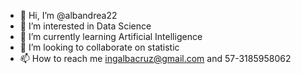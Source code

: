 - 👋 Hi, I’m @albandrea22
- 👀 I’m interested in Data Science
- 🌱 I’m currently learning Artificial Intelligence
- 💞️ I’m looking to collaborate on statistic
- 📫 How to reach me ingalbacruz@gmail.com and 57-3185958062

<!---
albandrea22/albandrea22 is a ✨ special ✨ repository because its `README.md` (this file) appears on your GitHub profile.
You can click the Preview link to take a look at your changes.
--->
